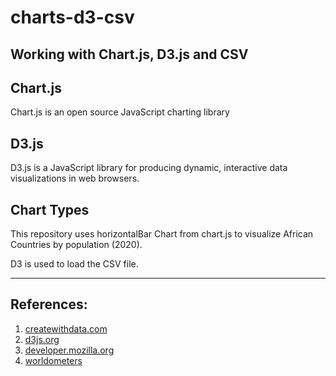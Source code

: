 # charts-d3-csv

Working with Chart.js, D3.js and CSV
------------------------------------

## Chart.js

Chart.js is an open source JavaScript charting library

## D3.js

D3.js is a JavaScript library for producing dynamic, interactive data visualizations in web browsers.

## Chart Types

This repository uses horizontalBar Chart from chart.js to visualize African Countries by population (2020).

D3 is used to load the CSV file. 

<hr>

## References:

1.	[createwithdata.com](https://www.createwithdata.com/chartjs-and-csv/)
2.	[d3js.org](https://d3js.org/)
3.	[developer.mozilla.org](https://developer.mozilla.org/en-US/docs/Web/JavaScript/Reference/Global_Objects/Array/map)
4. [worldometers](https://www.worldometers.info/population/countries-in-africa-by-population/)
